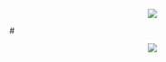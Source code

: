<p align="center">
  <img src="https://github.com/marnixkoops/timeFold/blob/master/framer-logo.png">
</p>
#

<p align="center">
  <img src="https://github.com/marnixkoops/timeFold/blob/master/logo2.png">
</p>
